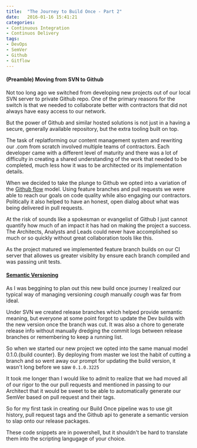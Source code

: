 ```yaml
---
title:  "The Journey to Build Once - Part 2"
date:   2016-01-16 15:41:21
categories:
- Continuous Integration
- Continuos Delivery
tags:
- DevOps
- SemVer
- Github
- Gitflow
---
```


#### (Preamble) Moving from SVN to Github

Not too long ago we switched from developing new projects out of our local SVN server to private Github repo. 
One of the primary reasons for the switch is that we needed to collaborate better with contractors that did not always have easy access to our network.

But the power of Github and similar hosted solutions is not just in a having a secure, generally available repository, but the extra tooling built on top.

The task of replatforming our content management system and rewriting our .com from scratch involved multiple teams of contractors. Each developer came with a different level of maturity and there was a lot of difficulty in creating a shared understanding of the work that needed to be completed, much less how it was to be architected or its implementation details.

When we decided to take the plunge to Github we opted into a variation of the [Github flow] model. Using feature branches and pull requests we were able to reach our goals on code quality while also engaging our contractors. Politically it also helped to have an honest, open dialog about what was being delivered in pull requests. 

At the risk of sounds like a spokesman or evangelist of Github I just cannot quantify how much of an impact it has had on making the project a success. The Architects, Analysts and Leads could never have accomplished so much or so quickly without great collaboration tools like this.

As the project matured we implemented feature branch builds on our CI server that allowes us greater visiblity by ensure each branch compiled and was passing unit tests.

#### [Semantic Versioning]

As I was beggining to plan out this new build once journey I realized our typical way of managing versioning *cough* manually *cough* was far from ideal. 

Under SVN we created release branches which helped provide semantic meaning, but everyone at some point forgot to update the Dev builds with the new version once the branch was cut. It was also a chore to generate release info without manually dredging the commit logs between release branches or remembering to keep a running list.

So when we started our new project we opted into the same manual model 0.1.0.{build counter}. By deploying from master we lost the habit of cutting a branch and so went away our prompt for updating the build version, it wasn't long before we saw `0.1.0.3225`

It took me longer than I would like to admit to realize that we had moved all of our rigor to the our pull requests and mentioned in passing to our Architect that it would be sweet to be able to automatically generate our SemVer based on pull request and their tags.

So for my first task in creating our Build Once pipeline was to use git history, pull request tags and the Github api to generate a semantic version to slap onto our release packages. 

These code snippets are in powershell, but it shouldn't be hard to translate them into the scripting langugage of your choice.

```powershell




```

[Semantic Versioning]:  http://semver.org/
[Github flow]:          https://guides.github.com/introduction/flow/

